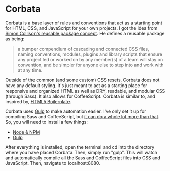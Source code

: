 Corbata
========================

Corbata is a base layer of rules and conventions that act as a starting point for HTML, CSS, and JavaScript for your own projects. I got the idea from [Simon Collison's reusable package concept](http://colly.com/comments/the_process_toolbox_part_seven_convention/). He defines a reusable package as being:

> a bumper compendium of cascading and connected CSS files, naming conventions, modules, plugins and library scripts that ensure any project led or worked on by any member(s) of a team will stay on convention, and be simpler for anyone else to step into and work with at any time.

Outside of the common (and some custom) CSS resets, Corbata does not have any default styling. It's just meant to act as a starting place for responsive and organized HTML as well as DRY, readable, and modular CSS (through Sass). It also allows for CoffeeScript. Corbata is similar to, and inspired by, [HTML5 Boilerplate](http://html5boilerplate.com).

Corbata uses [Gulp](http://gulpjs.com) to make automation easier. I've only set it up for compiling Sass and CoffeeScript, but [it can do a whole lot more than that](http://gulpjs.com/plugins). So, you will need to install a few things:

- [Node & NPM](http://nodejs.org)
- [Gulp](https://github.com/gulpjs/gulp/blob/master/docs/getting-started.md#getting-started)

After everything is installed, open the terminal and cd into the directory where you have placed Corbata. Then, simply run "gulp". This will watch and automatically compile all the Sass and CoffeeScript files into CSS and JavaScript. Then, navigate to localhost:8080.